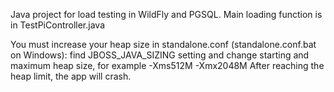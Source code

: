 Java project for load testing in WildFly and PGSQL.
Main loading function is in TestPiController.java

You must increase your heap size in standalone.conf (standalone.conf.bat on Windows): find JBOSS_JAVA_SIZING setting and change starting and maximum heap size, for example -Xms512M -Xmx2048M
After reaching the heap limit, the app will crash.
